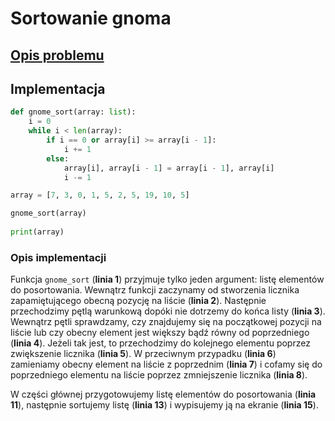 # Sortowanie gnoma

## [Opis problemu](../../../../algorithms/sorting/gnome-sort.md)

## Implementacja

```python linenums="1"
def gnome_sort(array: list):
    i = 0
    while i < len(array):
        if i == 0 or array[i] >= array[i - 1]:
            i += 1
        else:
            array[i], array[i - 1] = array[i - 1], array[i]
            i -= 1

array = [7, 3, 0, 1, 5, 2, 5, 19, 10, 5]

gnome_sort(array)
    
print(array)
```

### Opis implementacji

Funkcja `gnome_sort` (**linia 1**) przyjmuje tylko jeden argument: listę elementów do posortowania. Wewnątrz funkcji zaczynamy od stworzenia licznika zapamiętującego obecną pozycję na liście (**linia 2**). Następnie przechodzimy pętlą warunkową dopóki nie dotrzemy do końca listy (**linia 3**). Wewnątrz pętli sprawdzamy, czy znajdujemy się na początkowej pozycji na liście lub czy obecny element jest większy bądź równy od poprzedniego (**linia 4**). Jeżeli tak jest, to przechodzimy do kolejnego elementu poprzez zwiększenie licznika (**linia 5**). W przeciwnym przypadku (**linia 6**) zamieniamy obecny element na liście z poprzednim (**linia 7**) i cofamy się do poprzedniego elementu na liście poprzez zmniejszenie licznika (**linia 8**).

W części głównej przygotowujemy listę elementów do posortowania (**linia 11**), następnie sortujemy listę (**linia 13**) i wypisujemy ją na ekranie (**linia 15**).